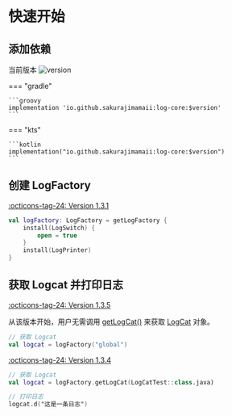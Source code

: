 # 快速开始

## 添加依赖

当前版本 ![version](https://img.shields.io/maven-central/v/io.github.sakurajimamaii/log-core)

=== "gradle"

    ```groovy
    implementation 'io.github.sakurajimamaii:log-core:$version'
    ```

=== "kts"

    ```kotlin
    implementation("io.github.sakurajimamaii:log-core:$version")
    ```

## 创建 LogFactory

[:octicons-tag-24: Version 1.3.1](https://ave.entropy2020.cn/version/log-core/#131)

```kotlin
val logFactory: LogFactory = getLogFactory {
    install(LogSwitch) {
        open = true
    }
    install(LogPrinter)
}
```

## 获取 Logcat 并打印日志

[:octicons-tag-24: Version 1.3.5](https://ave.entropy2020.cn/version/log-core/#135)

从该版本开始，用户无需调用 [getLogCat()](https://api.ave.entropy2020.cn/log/core/com.log.vastgui.core/-log-factory/get-log-cat.html) 
来获取 [LogCat](https://api.ave.entropy2020.cn/log/core/com.log.vastgui.core/-log-cat/index.html) 对象。

```kotlin
// 获取 Logcat
val logcat = logFactory("global")
```

[:octicons-tag-24: Version 1.3.4](https://ave.entropy2020.cn/version/log-core/#134)

```kotlin
// 获取 Logcat
val logcat = logFactory.getLogCat(LogCatTest::class.java)

// 打印日志
logcat.d("这是一条日志")
```
